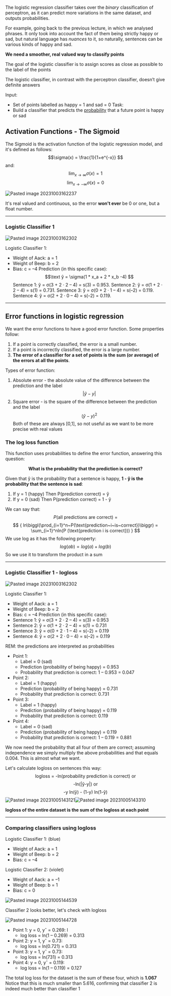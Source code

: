 The logistic regression classifier takes over the *binary* classification of perceptron, as it can predict more variations in the same dataset, and outputs probabilities.

For example, going back to the previous lecture, in which we analysed phrases. It only took into account the fact of them being strictly happy or sad, but natural language has *nuances* to it, so naturally, sentences can be various kinds of happy and sad.

**We need a smoother, real valued way to classify points**

The goal of the logistic classifier is to assign scores as close as possible to the label of the points

The logistic classifier, in contrast with the perceptron classifier, doesn’t give definite answers

Input:
* Set of points labelled as happy = 1 and sad = 0
Task:
* Build a classifier that predicts the <u>probability</u> that a future point is happy or sad

## Activation Functions - The Sigmoid
The Sigmoid is the activation function of the logistic regression model, and it's defined as follows:
$$\sigma(x) = \frac{1}{1+e^{-x}} $$
and:
$$
\lim_{x\to\infty} \sigma(x) = 1
$$
$$
\lim_{x\to-\infty} \sigma(x) = 0
$$

![Pasted image 20231003162237](../pictures/Pasted%20image%2020231003162237.png)

It's real valued and continuous, so the error **won't ever** be 0 or one, but a float number.

---------
### Logistic Classifier 1

![Pasted image 20231003162302](../pictures/Pasted%20image%2020231003162302.png)

Logistic Classifier 1:
* Weight of Aack: a = 1 
* Weight of Beep: b = 2 
* Bias: c = –4
Prediction (in this specific case): 
$$\text
ŷ = \sigma(1 * x_a + 2 * x_b -4)
$$
Sentence 1: ŷ = σ(3 + 2 · 2 – 4) = s(3) = 0.953. 
Sentence 2: ŷ = σ(1 + 2 · 2 – 4) = s(1) = 0.731. 
Sentence 3: ŷ = σ(0 + 2 · 1 – 4) = s(–2) = 0.119. 
Sentence 4: ŷ = σ(2 + 2 · 0 – 4) = s(–2) = 0.119.

-----
## Error functions in logistic regression

We want the error functions to have a good error function. Some properties follow:
1. If a point is correctly classified, the error is a small number. 
2. If a point is incorrectly classified, the error is a large number. 
3. **The error of a classifier for a set of points is the sum (or average) of the errors at all the points**.

Types of error function:
1. Absolute error - the absolute value of the difference between the prediction and the label
$$ |ŷ-y|$$
2. Square error - is the square of the difference between the prediction and the label
$$(ŷ-y)^2$$
Both of these are always [0,1], so not useful as we want to be more precise with real values

### The log loss function

This function uses probabilities to define the error function, answering this question:
<center><b>What is the probability that the prediction is correct?</b></center>

Given that ŷ is the probability that a sentence is happy, **1 - ŷ is the probability that the sentence is sad**:
1. If y = 1 (happy)
    Then P(prediction correct) = ŷ
2. If y = 0 (sad)
	Then P(prediction correct) = 1 - ŷ

We can say that:
$$P\text
{(all predictions are correct) = }
$$
$$
{
ln\biggl(\prod_{i=1}^n~P(\text{prediction~i~is~correct})\biggr)  = \sum_{i=1}^nln(P (\text{prediction i is correct}))
}
$$
We use log as it has the following property:
$$log(ab) = log(a) + log(b)$$
So we use it to transform the product in a sum

--------
### Logistic Classifier 1 - logloss

![Pasted image 20231003162302](../pictures/Pasted%20image%2020231003162302.png)

Logistic Classifier 1:
* Weight of Aack: a = 1 
* Weight of Beep: b = 2 
* Bias: c = –4
Prediction (in this specific case): 
* Sentence 1: ŷ = σ(3 + 2 · 2 – 4) = s(3) = 0.953
* Sentence 2: ŷ = σ(1 + 2 · 2 – 4) = s(1) = 0.731 
* Sentence 3: ŷ = σ(0 + 2 · 1 – 4) = s(–2) = 0.119 
* Sentence 4: ŷ = σ(2 + 2 · 0 – 4) = s(–2) = 0.119

REM: the predictions are interpreted as probabilities

* Point 1: 
	* Label = 0 (sad) 
	* Prediction (probability of being happy) = 0.953 
	* Probability that prediction is correct: 1 – 0.953 = 0.047 
* Point 2: 
	* Label = 1 (happy) 
	* Prediction (probability of being happy) = 0.731 
	* Probability that prediction is correct: 0.731 
* Point 3: 
	* Label = 1 (happy) 
	* Prediction (probability of being happy) = 0.119 
	* Probability that prediction is correct: 0.119 
* Point 4: 
	* Label = 0 (sad) 
	* Prediction (probability of being happy) = 0.119 
	* Probability that prediction is correct: 1 – 0.119 = 0.881

We now need the probability that all four of them are correct; assuming independence we simply multiply the above probabilities and that equals 0.004. This is almost what we want.

Let's calculate logloss on sentences this way:
$$\text {logloss = -ln(probability prediction is correct) or} 
$$
$$\text {-ln(|ŷ-y|) or}$$
$$\text{-y ln(ŷ) - (1-y) ln(1-ŷ)}$$
![Pasted image 20231005143121](../pictures/Pasted%20image%2020231005143121.png)![Pasted image 20231005143310](../pictures/Pasted%20image%2020231005143310.png)

**logloss of the entire dataset is the sum of the logloss at each point**

------
### Comparing classifiers using logloss

Logistic Classifier 1: (blue)
* Weight of Aack: a = 1 
* Weight of Beep: b = 2 
* Bias: c = –4

Logistic Classifier 2: (violet)
* Weight of Aack: a = –1 
* Weight of Beep: b = 1 
* Bias: c = 0

![Pasted image 20231005144539](../pictures/Pasted%20image%2020231005144539.png)

Classifier 2 looks better, let's check with logloss

![Pasted image 20231005144728](../pictures/Pasted%20image%2020231005144728.png)

* Point 1: y = 0, yˆ = 0.269: l
	* log loss = ln(1 – 0.269) = 0.313 
* Point 2: y = 1, yˆ = 0.73: 
	* log loss = ln(0.721) = 0.313 
* Point 3: y = 1, yˆ = 0.73: 
	* log loss = ln(731) = 0.313 
* Point 4: y = 0, yˆ = 0.119: 
	* log loss = ln(1 – 0.119) = 0.127 

The total log loss for the dataset is the sum of these four, which is **1.067**
Notice that this is much smaller than 5.616, confirming that classifier 2 is indeed much better than classifier 1